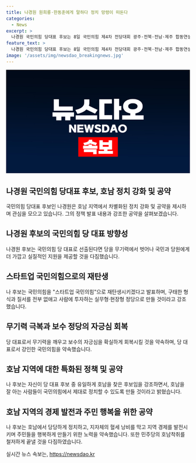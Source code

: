 ```yaml
---
title: 나경원 원희룡·한동훈에게 말하다 정치 망령이 떠돈다
categories:
  - News
excerpt: >
  나경원 국민의힘 당대표 후보는 8일 국민의힘 제4차 전당대회 광주·전북·전남·제주 합동연설회에서 당 대표로서의 역량을 강조하며 파벌 정치를 끝낼 다짐을 했다. 나 후보는 호남을 잘 아는 현장인으로서 호남의 발전과 주민 행복을 약속하고 민주당의 호남착취를 막겠다고 공약했다. 전당대회를 통해 나 후보는 국민의힘을 새롭게 만들겠다는 강력한 메시지를 전달했다. 
feature_text: >
  나경원 국민의힘 당대표 후보는 8일 국민의힘 제4차 전당대회 광주·전북·전남·제주 합동연설회에서 당 대표로서의 역량을 강조하며 파벌 정치를 끝낼 다짐을 했다. 나 후보는 호남을 잘 아는 현장인으로서 호남의 발전과 주민 행복을 약속하고 민주당의 호남착취를 막겠다고 공약했다. 전당대회를 통해 나 후보는 국민의힘을 새롭게 만들겠다는 강력한 메시지를 전달했다. 
image: '/assets/img/newsdao_breakingnews.jpg'
---
```


<p><img src="/assets/img/newsdao_breakingnews.jpg" alt="pcversion 속보" /></p>

<h2 data-ke-size="size26"><b>나경원 국민의힘 당대표 후보, 호남 정치 강화 및 공약</b></h2>

<p>국민의힘 당대표 후보인 나경원은 호남 지역에서 차별화된 정치 강화 및 공약을 제시하며 관심을 모으고 있습니다. 그의 정책 발표 내용과 강조한 공약을 살펴보겠습니다.</p>

<h2 data-ke-size="size24"><b>나경원 후보의 국민의힘 당 대표 방향성</b></h2>

<p data-ke-size="size16">나경원 후보는 국민의힘 당 대표로 선출된다면 당을 무기력에서 벗어나 국민과 당원에게 더 가깝고 실질적인 지원을 제공할 것을 다짐했습니다.</p>

<h2 data-ke-size="size24"><b>스타트업 국민의힘으로의 재탄생</b></h2>

<p data-ke-size="size16">나 후보는 국민의힘을 "스타트업 국민의힘"으로 재탄생시키겠다고 발표하며, 구태한 형식과 질서를 전부 없애고 사람에 투자하는 실무형·현장형 정당으로 만들 것이라고 강조했습니다.</p>

<h2 data-ke-size="size24"><b>무기력 극복과 보수 정당의 자긍심 회복</b></h2>

<p data-ke-size="size16">당 대표로서 무기력을 깨우고 보수의 자긍심을 확실하게 회복시킬 것을 약속하며, 당 대표로서 강인한 국민의힘을 약속했습니다.</p>

<h2 data-ke-size="size24"><b>호남 지역에 대한 특화된 정책 및 공약</b></h2>

<p data-ke-size="size16">나 후보는 자신이 당 대표 후보 중 유일하게 호남을 찾은 후보임을 강조하면서, 호남을 잘 아는 사람들이 국민의힘에서 제대로 정치할 수 있도록 만들 것이라고 밝혔습니다.</p>

<h2 data-ke-size="size24"><b>호남 지역의 경제 발전과 주민 행복을 위한 공약</b></h2>

<p data-ke-size="size16">나 후보는 호남에서 당당하게 정치하고, 지자체의 혈세 낭비를 막고 지역 경제를 발전시키며 주민들을 행복하게 만들기 위한 노력을 약속했습니다. 또한 민주당의 호남착취를 철저하게 끝낼 것을 다짐하였습니다.</p>
실시간 뉴스 속보는, <a href="https://newsdao.kr" rel="dofollow">https://newsdao.kr</a>


